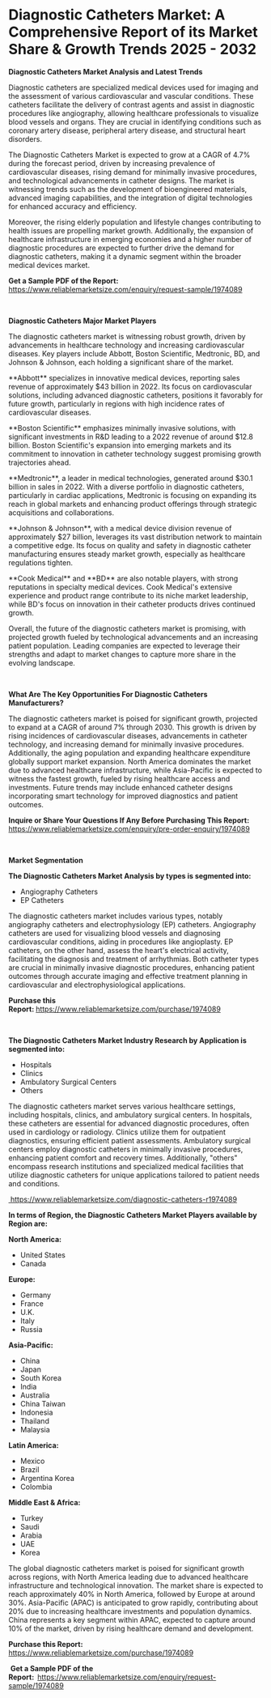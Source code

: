 <p><h1>Diagnostic Catheters Market: A Comprehensive Report of its Market Share & Growth Trends 2025 - 2032</h1></p><p><strong>Diagnostic Catheters Market Analysis and Latest Trends</strong></p>
<p><p>Diagnostic catheters are specialized medical devices used for imaging and the assessment of various cardiovascular and vascular conditions. These catheters facilitate the delivery of contrast agents and assist in diagnostic procedures like angiography, allowing healthcare professionals to visualize blood vessels and organs. They are crucial in identifying conditions such as coronary artery disease, peripheral artery disease, and structural heart disorders.</p><p>The Diagnostic Catheters Market is expected to grow at a CAGR of 4.7% during the forecast period, driven by increasing prevalence of cardiovascular diseases, rising demand for minimally invasive procedures, and technological advancements in catheter designs. The market is witnessing trends such as the development of bioengineered materials, advanced imaging capabilities, and the integration of digital technologies for enhanced accuracy and efficiency. </p><p>Moreover, the rising elderly population and lifestyle changes contributing to health issues are propelling market growth. Additionally, the expansion of healthcare infrastructure in emerging economies and a higher number of diagnostic procedures are expected to further drive the demand for diagnostic catheters, making it a dynamic segment within the broader medical devices market.</p></p>
<p><strong>Get a Sample PDF of the Report:&nbsp;</strong> <a href="https://www.reliablemarketsize.com/enquiry/request-sample/1974089?utm_campaign=3254&utm_medium=2&utm_source=Github&utm_content=ia&utm_term=13042025&utm_id=diagnostic-catheters">https://www.reliablemarketsize.com/enquiry/request-sample/1974089</a></p>
<p>&nbsp;</p>
<p><strong>Diagnostic Catheters Major Market Players</strong></p>
<p><p>The diagnostic catheters market is witnessing robust growth, driven by advancements in healthcare technology and increasing cardiovascular diseases. Key players include Abbott, Boston Scientific, Medtronic, BD, and Johnson & Johnson, each holding a significant share of the market.</p><p>**Abbott** specializes in innovative medical devices, reporting sales revenue of approximately $43 billion in 2022. Its focus on cardiovascular solutions, including advanced diagnostic catheters, positions it favorably for future growth, particularly in regions with high incidence rates of cardiovascular diseases.</p><p>**Boston Scientific** emphasizes minimally invasive solutions, with significant investments in R&D leading to a 2022 revenue of around $12.8 billion. Boston Scientific's expansion into emerging markets and its commitment to innovation in catheter technology suggest promising growth trajectories ahead.</p><p>**Medtronic**, a leader in medical technologies, generated around $30.1 billion in sales in 2022. With a diverse portfolio in diagnostic catheters, particularly in cardiac applications, Medtronic is focusing on expanding its reach in global markets and enhancing product offerings through strategic acquisitions and collaborations.</p><p>**Johnson & Johnson**, with a medical device division revenue of approximately $27 billion, leverages its vast distribution network to maintain a competitive edge. Its focus on quality and safety in diagnostic catheter manufacturing ensures steady market growth, especially as healthcare regulations tighten.</p><p>**Cook Medical** and **BD** are also notable players, with strong reputations in specialty medical devices. Cook Medical's extensive experience and product range contribute to its niche market leadership, while BD's focus on innovation in their catheter products drives continued growth.</p><p>Overall, the future of the diagnostic catheters market is promising, with projected growth fueled by technological advancements and an increasing patient population. Leading companies are expected to leverage their strengths and adapt to market changes to capture more share in the evolving landscape.</p></p>
<p>&nbsp;</p>
<p><strong>What Are The Key Opportunities For Diagnostic Catheters Manufacturers?</strong></p>
<p><p>The diagnostic catheters market is poised for significant growth, projected to expand at a CAGR of around 7% through 2030. This growth is driven by rising incidences of cardiovascular diseases, advancements in catheter technology, and increasing demand for minimally invasive procedures. Additionally, the aging population and expanding healthcare expenditure globally support market expansion. North America dominates the market due to advanced healthcare infrastructure, while Asia-Pacific is expected to witness the fastest growth, fueled by rising healthcare access and investments. Future trends may include enhanced catheter designs incorporating smart technology for improved diagnostics and patient outcomes.</p></p>
<p><strong>Inquire or Share Your Questions If Any Before Purchasing This Report:</strong> <a href="https://www.reliablemarketsize.com/enquiry/pre-order-enquiry/1974089?utm_campaign=3254&utm_medium=2&utm_source=Github&utm_content=ia&utm_term=13042025&utm_id=diagnostic-catheters">https://www.reliablemarketsize.com/enquiry/pre-order-enquiry/1974089</a></p>
<p>&nbsp;</p>
<p><strong>Market Segmentation</strong></p>
<p><strong>The Diagnostic Catheters Market Analysis by types is segmented into:</strong></p>
<p><ul><li>Angiography Catheters</li><li>EP Catheters</li></ul></p>
<p><p>The diagnostic catheters market includes various types, notably angiography catheters and electrophysiology (EP) catheters. Angiography catheters are used for visualizing blood vessels and diagnosing cardiovascular conditions, aiding in procedures like angioplasty. EP catheters, on the other hand, assess the heart's electrical activity, facilitating the diagnosis and treatment of arrhythmias. Both catheter types are crucial in minimally invasive diagnostic procedures, enhancing patient outcomes through accurate imaging and effective treatment planning in cardiovascular and electrophysiological applications.</p></p>
<p><strong>Purchase this Report:&nbsp;</strong><a href="https://www.reliablemarketsize.com/purchase/1974089?utm_campaign=3254&utm_medium=2&utm_source=Github&utm_content=ia&utm_term=13042025&utm_id=diagnostic-catheters">https://www.reliablemarketsize.com/purchase/1974089</a></p>
<p>&nbsp;</p>
<p><strong>The Diagnostic Catheters Market Industry Research by Application is segmented into:</strong></p>
<p><ul><li>Hospitals</li><li>Clinics</li><li>Ambulatory Surgical Centers</li><li>Others</li></ul></p>
<p><p>The diagnostic catheters market serves various healthcare settings, including hospitals, clinics, and ambulatory surgical centers. In hospitals, these catheters are essential for advanced diagnostic procedures, often used in cardiology or radiology. Clinics utilize them for outpatient diagnostics, ensuring efficient patient assessments. Ambulatory surgical centers employ diagnostic catheters in minimally invasive procedures, enhancing patient comfort and recovery times. Additionally, "others" encompass research institutions and specialized medical facilities that utilize diagnostic catheters for unique applications tailored to patient needs and conditions.</p></p>
<p><a href="https://www.reliablemarketsize.com/diagnostic-catheters-r1974089?utm_campaign=3254&utm_medium=2&utm_source=Github&utm_content=ia&utm_term=13042025&utm_id=diagnostic-catheters">&nbsp;https://www.reliablemarketsize.com/diagnostic-catheters-r1974089</a></p>
<p><strong>In terms of Region, the Diagnostic Catheters Market Players available by Region are:</strong></p>
<p>
    <p> <strong> North America: </strong>
        <ul>
            <li>United States</li>
            <li>Canada</li>
        </ul>
        </p> 
    <p> <strong> Europe: </strong>
        <ul>
            <li>Germany</li>
            <li>France</li>
            <li>U.K.</li>
            <li>Italy</li>
            <li>Russia</li>
        </ul>
        </p> 
    <p> <strong> Asia-Pacific: </strong>
        <ul>
            <li>China</li>
            <li>Japan</li>
            <li>South Korea</li>
            <li>India</li>
            <li>Australia</li>
            <li>China Taiwan</li>
            <li>Indonesia</li>
            <li>Thailand</li>
            <li>Malaysia</li>
        </ul>
        </p> 
    <p> <strong> Latin America: </strong>
        <ul>
            <li>Mexico</li>
            <li>Brazil</li>
            <li>Argentina Korea</li>
            <li>Colombia</li>
        </ul>
        </p> 
    <p> <strong> Middle East & Africa: </strong>
        <ul>
            <li>Turkey</li>
            <li>Saudi</li>
            <li>Arabia</li>
            <li>UAE</li>
            <li>Korea</li>
        </ul>
    </p>
    </p>
<p><p>The global diagnostic catheters market is poised for significant growth across regions, with North America leading due to advanced healthcare infrastructure and technological innovation. The market share is expected to reach approximately 40% in North America, followed by Europe at around 30%. Asia-Pacific (APAC) is anticipated to grow rapidly, contributing about 20% due to increasing healthcare investments and population dynamics. China represents a key segment within APAC, expected to capture around 10% of the market, driven by rising healthcare demand and development.</p></p>
<p><strong>Purchase this Report: </strong><a href="https://www.reliablemarketsize.com/purchase/1974089?utm_campaign=3254&utm_medium=2&utm_source=Github&utm_content=ia&utm_term=13042025&utm_id=diagnostic-catheters">https://www.reliablemarketsize.com/purchase/1974089</a></p>
<p>&nbsp;<strong>Get a Sample PDF of the Report:&nbsp;&nbsp;</strong><a href="https://www.reliablemarketsize.com/enquiry/request-sample/1974089?utm_campaign=3254&utm_medium=2&utm_source=Github&utm_content=ia&utm_term=13042025&utm_id=diagnostic-catheters">https://www.reliablemarketsize.com/enquiry/request-sample/1974089</a></p>
<p><strong></strong></p>
<p><p></p><p></p><p></p></p>